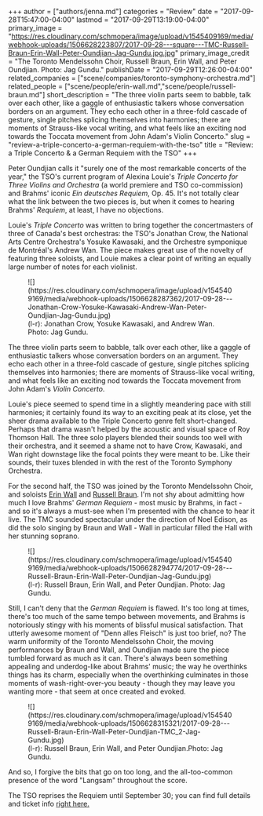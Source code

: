 +++
author = ["authors/jenna.md"]
categories = "Review"
date = "2017-09-28T15:47:00-04:00"
lastmod = "2017-09-29T13:19:00-04:00"
primary_image = "https://res.cloudinary.com/schmopera/image/upload/v1545409169/media/webhook-uploads/1506628223807/2017-09-28---square---TMC-Russell-Braun-Erin-Wall-Peter-Oundjian-Jag-Gundu.jpg.jpg"
primary_image_credit = "The Toronto Mendelssohn Choir, Russell Braun, Erin Wall, and Peter Oundjian. Photo: Jag Gundu."
publishDate = "2017-09-29T12:26:00-04:00"
related_companies = ["scene/companies/toronto-symphony-orchestra.md"]
related_people = ["scene/people/erin-wall.md","scene/people/russell-braun.md"]
short_description = "The three violin parts seem to babble, talk over each other, like a gaggle of enthusiastic talkers whose conversation borders on an argument. They echo each other in a three-fold cascade of gesture, single pitches splicing themselves into harmonies; there are moments of Strauss-like vocal writing, and what feels like an exciting nod towards the Toccata movement from John Adam&#039;s Violin Concerto."
slug = "review-a-triple-concerto-a-german-requiem-with-the-tso"
title = "Review: a Triple Concerto &amp; a German Requiem with the TSO"
+++

Peter Oundjian calls it "surely one of the most remarkable concerts of the year," the TSO's current program of Alexina Louie's *Triple Concerto for Three Violins and Orchestra* (a world premiere and TSO co-commission) and Brahms' iconic *Ein deutsches Requiem*, Op. 45. It's not totally clear what the link between the two pieces is, but when it comes to hearing Brahms' *Requiem*, at least, I have no objections.

Louie's *Triple Concerto* was written to bring together the concertmasters of three of Canada's best orchestras: the TSO's Jonathan Crow, the National Arts Centre Orchestra's Yosuke Kawasaki, and the Orchestre symponique de Montréal's Andrew Wan. The piece makes great use of the novelty of featuring three soloists, and Louie makes a clear point of writing an equally large number of notes for each violinist.

<figure data-type="image">
![](https://res.cloudinary.com/schmopera/image/upload/v1545409169/media/webhook-uploads/1506628287362/2017-09-28---Jonathan-Crow-Yosuke-Kawasaki-Andrew-Wan-Peter-Oundjian-Jag-Gundu.jpg)
<figcaption>(l-r): Jonathan Crow, Yosuke Kawasaki, and Andrew Wan. Photo: Jag Gundu.</figcaption>
</figure>

The three violin parts seem to babble, talk over each other, like a gaggle of enthusiastic talkers whose conversation borders on an argument. They echo each other in a three-fold cascade of gesture, single pitches splicing themselves into harmonies; there are moments of Strauss-like vocal writing, and what feels like an exciting nod towards the Toccata movement from John Adam's *Violin Concerto*. 

Louie's piece seemed to spend time in a slightly meandering pace with still harmonies; it certainly found its way to an exciting peak at its close, yet the sheer drama available to the Triple Concerto genre felt short-changed. Perhaps that drama wasn't helped by the acoustic and visual space of Roy Thomson Hall. The three solo players blended their sounds too well with their orchestra, and it seemed a shame not to have Crow, Kawasaki, and Wan right downstage like the focal points they were meant to be. Like their sounds, their tuxes blended in with the rest of the Toronto Symphony Orchestra.

For the second half, the TSO was joined by the Toronto Mendelssohn Choir, and soloists [Erin Wall](/scene/people/erin-wall/) and [Russell Braun](/scene/people/russell-braun/). I'm not shy about admitting how much I love Brahms' *German Requiem* - most music by Brahms, in fact - and so it's always a must-see when I'm presented with the chance to hear it live. The TMC sounded spectacular under the direction of Noel Edison, as did the solo singing by Braun and Wall - Wall in particular filled the Hall with her stunning soprano.

<figure data-type="image">
![](https://res.cloudinary.com/schmopera/image/upload/v1545409169/media/webhook-uploads/1506628294774/2017-09-28---Russell-Braun-Erin-Wall-Peter-Oundjian-Jag-Gundu.jpg)
<figcaption>(l-r): Russell Braun, Erin Wall, and Peter Oundjian. Photo: Jag Gundu.</figcaption>
</figure>

Still, I can't deny that the *German Requiem* is flawed. It's too long at times, there's too much of the same tempo between movements, and Brahms is notoriously stingy with his moments of blissful musical satisfaction. That utterly awesome moment of "Denn alles Fleisch" is just too brief, no? The warm uniformity of the Toronto Mendelssohn Choir, the moving performances by Braun and Wall, and Oundjian made sure the piece tumbled forward as much as it can. There's always been something appealing and underdog-like about Brahms' music; the way he overthinks things has its charm, especially when the overthinking culminates in those moments of wash-right-over-you beauty - though they may leave you wanting more - that seem at once created and evoked.

<figure data-type="image">
![](https://res.cloudinary.com/schmopera/image/upload/v1545409169/media/webhook-uploads/1506628315321/2017-09-28---Russell-Braun-Erin-Wall-Peter-Oundjian-TMC_2-Jag-Gundu.jpg)
<figcaption>(l-r): Russell Braun, Erin Wall, and Peter Oundjian.Photo: Jag Gundu.</figcaption>
</figure>

And so, I forgive the bits that go on too long, and the all-too-common presence of the word "Langsam" throughout the score.

The TSO reprises the Requiem until September 30; you can find full details and ticket info [right here.](https://www.tso.ca/concert/brahms-german-requiem)
